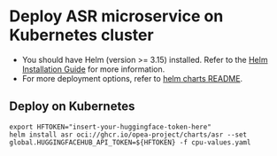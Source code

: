 # Deploy ASR microservice on Kubernetes cluster

- You should have Helm (version >= 3.15) installed. Refer to the [Helm Installation Guide](https://helm.sh/docs/intro/install/) for more information.
- For more deployment options, refer to [helm charts README](https://github.com/opea-project/GenAIInfra/tree/main/helm-charts#readme).

## Deploy on Kubernetes

```
export HFTOKEN="insert-your-huggingface-token-here"
helm install asr oci://ghcr.io/opea-project/charts/asr --set global.HUGGINGFACEHUB_API_TOKEN=${HFTOKEN} -f cpu-values.yaml
```
